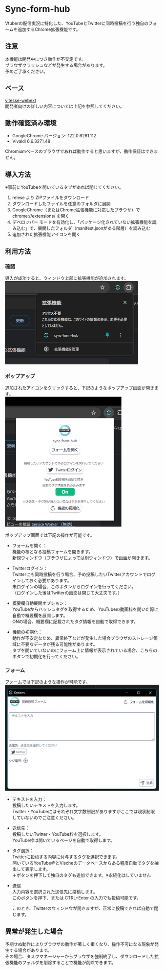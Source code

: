 # Sync-form-hub

Vtuberの配信実況に特化した、YouTubeとTwitterに同時投稿を行う独自のフォームを追加するChrome拡張機能です。  

## 注意

本機能は開発中につき動作が不安定です。  
ブラウザクラッシュなどが発生する場合があります。  
予めご了承ください。  

## ベース

[vitesse-webext](https://github.com/antfu/vitesse-webext)  
開発者向けの詳しい内容については上記を参照してください。


## 動作確認済み環境

- GoogleChrome バージョン: 122.0.6261.112
- Vivaldi	6.6.3271.48

Chromiumベースのブラウザであれば動作すると思いますが、動作保証はできません。

## 導入方法

※事前にYouTubeを開いているタブがあれば閉じてください。

1. relese より ZIPファイルをダウンロード
2. ダウンロードしたファイルを任意のフォルダに展開
3. GoogleChrome（またはChrome拡張機能に対応したブラウザ）で chrome://extensions/ を開く
4. デベロッパー モードを有効化し、「パッケージ化されていない拡張機能を読み込む」で、展開したフォルダ（manifest.jsonがある階層）を読み込む
5. 追加された拡張機能アイコンを開く

## 利用方法

### 確認
導入が成功すると、ウィンドウ上部に拡張機能が追加されます。  
![01_拡張機能確認](./docs/img/01.png)

### ポップアップ

追加されたアイコンをクリックすると、下記のようなポップアップ画面が開きます。  
![02_ポップアップ確認](./docs/img/02.png)

ポップアップ画面では下記の操作が可能です。
- フォームを開く：   
  機能の核となる投稿フォームを開きます。  
  新規ウィンドウ（ブラウザによっては別ウィンドウ）で画面が開きます。

- Twitterログイン：  
  Twitterにも同時投稿を行う場合、予め投稿したいTwitterアカウントでログインしておく必要があります。  
  未ログインの場合、このボタンからログインを行ってください。  
  （ログインした後はTwitterの画面は閉じて大丈夫です。）

- 概要欄自動展開オプション：  
  YouTubeからハッシュタグを取得するため、YouTubeの動画枠を開いた際に自動で概要欄を展開します。  
  ONの場合、概要欄に記載されたタグ情報を自動で取得できます。

- 機能の初期化：  
  動作が不安定なため、異常終了などが発生した場合ブラウザのストレージ領域に不要なデータが残る可能性があります。  
  タブを開いていないのにフォーム上に情報が表示されている場合、こちらのボタンで初期化を行ってください。

### フォーム
フォームでは下記のような操作が可能です。  
![03_フォーム確認](./docs/img/03.png)

- テキストを入力：  
  投稿したいテキストを入力します。  
  Twitter・YouTubeにはそれぞれ文字数制限がありますがここでは現状制限していないのでご注意ください。 

- 送信先：  
  投稿したいTwitter・YouTube枠を選択します。  
  YouTube枠は開いているページを自動で取得します。  

- タグ選択：  
  Twitterに投稿する内容に付与するタグを選択できます。  
  開いているYouTube枠とVischeのデータベースからある程度自動でタグを抽出して表示します。  
  ＋ボタンを押下して独自のタグも追加できます。※永続化はしていません

- 送信  
  入力内容を選択された送信先に投稿します。  
  このボタンを押下、または CTRL+Enter の入力でも投稿可能です。  

  このとき、Twitterのウィンドウが開きますが、正常に投稿できれば自動で閉じます。  

## 異常が発生した場合

予期せぬ動作によりブラウザの動作が著しく重くなり、操作不可になる現象が発生する場合があります。  
その場合、タスクマネージャーからブラウザを強制終了し、ダウンロードした拡張機能のフォルダを削除することで機能が削除できます。  